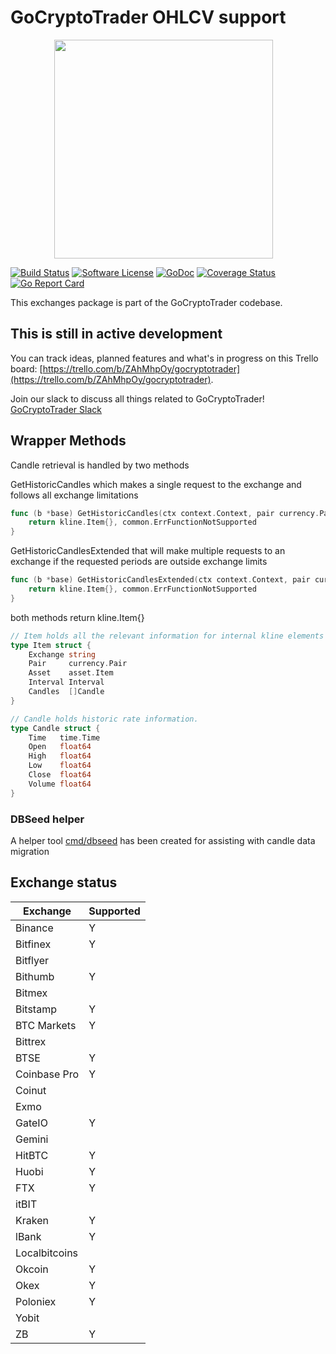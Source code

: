 # GoCryptoTrader OHLCV support

<img src="https://github.com/DollarCoinman/gocryptotrader/blob/master/web/src/assets/page-logo.png?raw=true" width="350px" height="350px" hspace="70">

[![Build Status](https://github.com/DollarCoinman/gocryptotrader/actions/workflows/tests.yml/badge.svg?branch=master)](https://github.com/DollarCoinman/gocryptotrader/actions/workflows/tests.yml)
[![Software License](https://img.shields.io/badge/License-MIT-orange.svg?style=flat-square)](https://github.com/DollarCoinman/gocryptotrader/blob/master/LICENSE)
[![GoDoc](https://godoc.org/github.com/DollarCoinman/gocryptotrader?status.svg)](https://godoc.org/github.com/DollarCoinman/gocryptotrader/exchanges)
[![Coverage Status](http://codecov.io/github/thrasher-corp/gocryptotrader/coverage.svg?branch=master)](http://codecov.io/github/thrasher-corp/gocryptotrader?branch=master)
[![Go Report Card](https://goreportcard.com/badge/github.com/DollarCoinman/gocryptotrader)](https://goreportcard.com/report/github.com/DollarCoinman/gocryptotrader)

This exchanges package is part of the GoCryptoTrader codebase.

## This is still in active development

You can track ideas, planned features and what's in progress on this Trello board: [https://trello.com/b/ZAhMhpOy/gocryptotrader](https://trello.com/b/ZAhMhpOy/gocryptotrader).

Join our slack to discuss all things related to GoCryptoTrader! [GoCryptoTrader Slack](https://join.slack.com/t/gocryptotrader/shared_invite/enQtNTQ5NDAxMjA2Mjc5LTc5ZDE1ZTNiOGM3ZGMyMmY1NTAxYWZhODE0MWM5N2JlZDk1NDU0YTViYzk4NTk3OTRiMDQzNGQ1YTc4YmRlMTk)

## Wrapper Methods

Candle retrieval is handled by two methods 


GetHistoricCandles which makes a single request to the exchange and follows all exchange limitations
```go
func (b *base) GetHistoricCandles(ctx context.Context, pair currency.Pair, a asset.Item, start, end time.Time, interval kline.Interval) (kline.Item, error) {
	return kline.Item{}, common.ErrFunctionNotSupported
}
```

GetHistoricCandlesExtended that will make multiple requests to an exchange if the requested periods are outside exchange limits
```go
func (b *base) GetHistoricCandlesExtended(ctx context.Context, pair currency.Pair, a asset.Item, start, end time.Time, interval kline.Interval) (kline.Item, error) {
	return kline.Item{}, common.ErrFunctionNotSupported
}
```

both methods return kline.Item{} 

```go
// Item holds all the relevant information for internal kline elements
type Item struct {
	Exchange string
	Pair     currency.Pair
	Asset    asset.Item
	Interval Interval
	Candles  []Candle
}

// Candle holds historic rate information.
type Candle struct {
	Time   time.Time
	Open   float64
	High   float64
	Low    float64
	Close  float64
	Volume float64
}
```

### DBSeed helper

A helper tool [cmd/dbseed](../cmd/dbseed/README.md) has been created for assisting with candle data migration 

## Exchange status
| Exchange       | Supported   | 
|----------------|-------------|
| Binance        | Y           | 
| Bitfinex       | Y           | 
| Bitflyer       |             | 
| Bithumb        | Y           | 
| Bitmex         |             |        
| Bitstamp       | Y           | 
| BTC Markets    | Y           | 
| Bittrex        |             | 
| BTSE           | Y           |      
| Coinbase Pro   | Y           |
| Coinut         |             |         
| Exmo           |             |
| GateIO         | Y           |
| Gemini         |             |
| HitBTC         | Y           |     
| Huobi          | Y           |      
| FTX            | Y           | 
| itBIT          |             |          
| Kraken         | Y           |                 
| lBank          | Y           |          
| Localbitcoins  |             |          
| Okcoin         | Y           |           
| Okex           | Y           |    
| Poloniex       | Y           |          
| Yobit          |            |    
| ZB             | Y           |          
